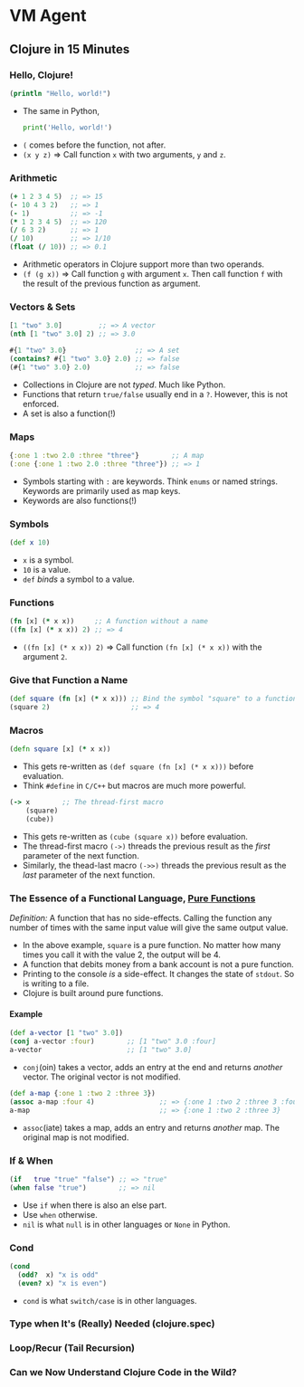 # VM Agent

## Clojure in 15 Minutes

### Hello, Clojure!

```clojure
(println "Hello, world!")
```

- The same in Python,
    ```python
    print('Hello, world!')
    ```
- `(` comes before the function, not after.
- `(x y z)` => Call function `x` with two arguments, `y` and `z`.

### Arithmetic

```clojure
(+ 1 2 3 4 5)  ;; => 15
(- 10 4 3 2)   ;; => 1
(- 1)          ;; => -1
(* 1 2 3 4 5)  ;; => 120
(/ 6 3 2)      ;; => 1
(/ 10)         ;; => 1/10
(float (/ 10)) ;; => 0.1
```

- Arithmetic operators in Clojure support more than two operands.
- `(f (g x))` => Call function `g` with argument `x`. Then call function `f` with the result of the previous function as argument.

### Vectors & Sets

```clojure
[1 "two" 3.0]         ;; => A vector
(nth [1 "two" 3.0] 2) ;; => 3.0

#{1 "two" 3.0}                 ;; => A set
(contains? #{1 "two" 3.0} 2.0) ;; => false
(#{1 "two" 3.0} 2.0)           ;; => false
```

- Collections in Clojure are not *typed*. Much like Python.
- Functions that return `true/false` usually end in a `?`. However, this is not enforced.
- A set is also a function(!)

### Maps

```clojure
{:one 1 :two 2.0 :three "three"}        ;; A map
(:one {:one 1 :two 2.0 :three "three"}) ;; => 1
```

- Symbols starting with `:` are keywords. Think `enums` or named strings. Keywords are primarily used as map keys.
- Keywords are also functions(!)

### Symbols

```clojure
(def x 10)
```

- `x` is a symbol.
- `10` is a value.
- `def` *binds* a symbol to a value.

### Functions

```clojure
(fn [x] (* x x))     ;; A function without a name
((fn [x] (* x x)) 2) ;; => 4
```

- `((fn [x] (* x x)) 2)` => Call function `(fn [x] (* x x))` with the argument `2`.

### Give that Function a Name

```clojure
(def square (fn [x] (* x x))) ;; Bind the symbol "square" to a function
(square 2)                    ;; => 4
```

### Macros

```clojure
(defn square [x] (* x x))
```

- This gets re-written as `(def square (fn [x] (* x x)))` before evaluation.
- Think `#define` in `C/C++` but macros are much more powerful.

```clojure
(-> x        ;; The thread-first macro
    (square)
    (cube))
```

- This gets re-written as `(cube (square x))` before evaluation.
- The thread-first macro `(->)` threads the previous result as the *first* parameter of the next function.
- Similarly, the thead-last macro `(->>)` threads the previous result as the *last* parameter of the next function.

### The Essence of a Functional Language, [Pure Functions](https://en.wikipedia.org/wiki/Pure_function)

*Definition:* A function that has no side-effects. Calling the function any number of times with the same input value will give the same output value.

- In the above example, `square` is a pure function. No matter how many times you call it with the value 2, the output will be 4.
- A function that debits money from a bank account is not a pure function.
- Printing to the console *is* a side-effect. It changes the state of `stdout`. So is writing to a file.
- Clojure is built around pure functions.

#### Example

```clojure
(def a-vector [1 "two" 3.0])
(conj a-vector :four)        ;; [1 "two" 3.0 :four]
a-vector                     ;; [1 "two" 3.0]
```

- `conj`(oin) takes a vector, adds an entry at the end and returns *another* vector. The original vector is not modified.

```clojure
(def a-map {:one 1 :two 2 :three 3})
(assoc a-map :four 4)                ;; => {:one 1 :two 2 :three 3 :four 4}
a-map                                ;; => {:one 1 :two 2 :three 3}
```

- `assoc`(iate) takes a map, adds an entry and returns *another* map. The original map is not modified.

### If & When

```clojure
(if   true "true" "false") ;; => "true"
(when false "true")        ;; => nil
```

- Use `if` when there is also an else part.
- Use `when` otherwise.
- `nil` is what `null` is in other languages or `None` in Python.

### Cond

```clojure
(cond
  (odd?  x) "x is odd"
  (even? x) "x is even")
```

- `cond` is what `switch/case` is in other languages.

### Type when It's (Really) Needed (clojure.spec)

### Loop/Recur (Tail Recursion)

### Can we Now Understand Clojure Code in the Wild?

